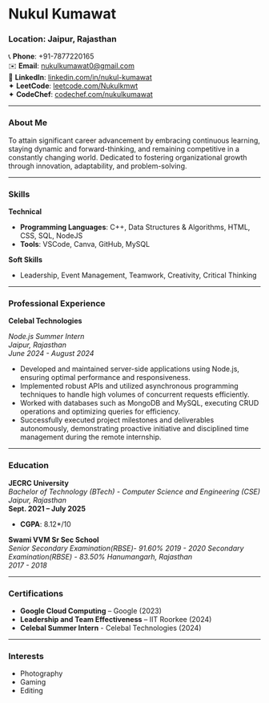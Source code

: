 # Nukul Kumawat

### Location: Jaipur, Rajasthan  
📞 **Phone**: +91-7877220165  
✉️ **Email**: [nukulkumawat0@gmail.com](mailto:nukulkumawat0@gmail.com)  
🔗 **LinkedIn**: [linkedin.com/in/nukul-kumawat](https://www.linkedin.com/in/nukul-kumawat-a42400229/)  
✦ **LeetCode**: [leetcode.com/Nukulkmwt](https://leetcode.com/Nukulkmwt)  
✦ **CodeChef**: [codechef.com/nukulkumawat](https://www.codechef.com/users/nukulkumawat)  

---

### About Me

To attain significant career advancement by embracing continuous learning, staying dynamic and forward-thinking, and remaining competitive in a constantly changing world. Dedicated to fostering organizational growth through innovation, adaptability, and problem-solving.

---

### Skills

**Technical**

- **Programming Languages**: C++, Data Structures & Algorithms, HTML, CSS, SQL, NodeJS
- **Tools**: VSCode, Canva, GitHub, MySQL

**Soft Skills**

- Leadership, Event Management, Teamwork, Creativity, Critical Thinking

---

### Professional Experience

**Celebal Technologies**

*Node.js Summer Intern*  
*Jaipur, Rajasthan*  
*June 2024 - August 2024*

- Developed and maintained server-side applications using Node.js, ensuring optimal performance and responsiveness.
- Implemented robust APIs and utilized asynchronous programming techniques to handle high volumes of concurrent requests efficiently.
- Worked with databases such as MongoDB and MySQL, executing CRUD operations and optimizing queries for efficiency.
- Successfully executed project milestones and deliverables autonomously, demonstrating proactive initiative and disciplined time management during the remote internship.

---
<!--
### Projects

**Personal Portfolio Website**

- Developed a personal portfolio website to showcase projects, skills, experiences, and contact information in a professional and visually appealing manner.
- The website serves as a dynamic platform for potential employers and collaborators to learn more about my work and expertise.

**AniFandom Treasures**

- AniFandom Treasures is your ultimate destination for all things anime! Our online store offers a vast collection of high-quality anime merchandise and posters, catering to fans of all genres.
- AniFandom Treasures is more than just a store—it's a community for anime enthusiasts to connect, share, and celebrate their passion.

---
-->
### Education

**JECRC University**  
*Bachelor of Technology (BTech) - Computer Science and Engineering (CSE)*  
*Jaipur, Rajasthan*  
**Sept. 2021 – July 2025**

- **CGPA**: 8.12*/10

**Swami VVM Sr Sec School**  
*Senior Secondary Examination(RBSE)- 91.60%*
*2019 - 2020*
*Secondary Examination(RBSE) - 83.50%* 
*Hanumangarh, Rajasthan*  
*2017 - 2018*

  


---

### Certifications

- **Google Cloud Computing** – Google (2023)
- **Leadership and Team Effectiveness** – IIT Roorkee (2024)
- **Celebal Summer Intern** - Celebal Technologies (2024)

---

### Interests

- Photography
- Gaming
- Editing
